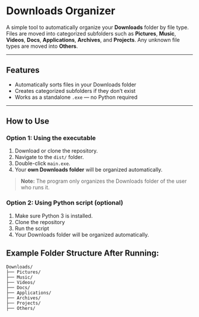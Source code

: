 # Downloads Organizer

A simple tool to automatically organize your **Downloads** folder by file type. Files are moved into categorized subfolders such as **Pictures**, **Music**, **Videos**, **Docs**, **Applications**, **Archives**, and **Projects**. Any unknown file types are moved into **Others**.

---

## Features
- Automatically sorts files in your Downloads folder
- Creates categorized subfolders if they don’t exist
- Works as a standalone `.exe` — no Python required

---

## How to Use

### Option 1: Using the executable
1. Download or clone the repository.
2. Navigate to the `dist/` folder.
3. Double-click `main.exe`.
4. Your **own Downloads folder** will be organized automatically.

> **Note:** The program only organizes the Downloads folder of the user who runs it.

### Option 2: Using Python script (optional)
1. Make sure Python 3 is installed.
2. Clone the repository
3. Run the script
4. Your Downloads folder will be organized automatically.

## Example Folder Structure After Running:
```
Downloads/
├── Pictures/
├── Music/
├── Videos/
├── Docs/
├── Applications/
├── Archives/
├── Projects/
├── Others/
```


